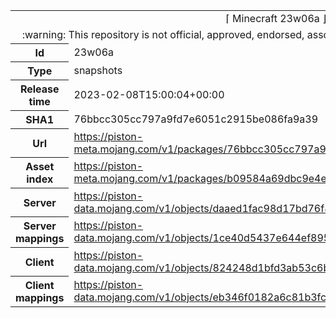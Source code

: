 <html><table>
<tr><td colspan="2" align="center"><img width="0" height="0"><br/>⌈ Minecraft 23w06a ⌋<br/><img width="0" height="0"></td></tr>
<tr><td colspan="2" align="center"><img width="0" height="0"><br/>
:warning: This repository is not official, approved, endorsed, associated or connected with Mojang :warning:
<br/><img width="0" height="0"></td></tr>
<tr><th>Id</th><td>23w06a</td></tr>
<tr><th>Type</th><td>snapshots</td></tr>
<tr><th>Release time</th><td>2023-02-08T15:00:04+00:00</td></tr>
<tr><th>SHA1</th><td>76bbcc305cc797a9fd7e6051c2915be086fa9a39</td></tr>
<tr><th>Url</th><td><a href="https://piston-meta.mojang.com/v1/packages/76bbcc305cc797a9fd7e6051c2915be086fa9a39/23w06a.json">https://piston-meta.mojang.com/v1/packages/76bbcc305cc797a9fd7e6051c2915be086fa9a39/23w06a.json</a></td></tr>
<tr><th>Asset index</th><td><a href="https://piston-meta.mojang.com/v1/packages/b09584a69dbc9e4e95f587c25830a02596c32915/2.json">https://piston-meta.mojang.com/v1/packages/b09584a69dbc9e4e95f587c25830a02596c32915/2.json</a></td></tr>
<tr><th>Server</th><td><a href="https://piston-data.mojang.com/v1/objects/daaed1fac98d17bd76f8fd43268f1c1b97230b59/server.jar">https://piston-data.mojang.com/v1/objects/daaed1fac98d17bd76f8fd43268f1c1b97230b59/server.jar</a></td></tr>
<tr><th>Server mappings</th><td><a href="https://piston-data.mojang.com/v1/objects/1ce40d5437e644ef89545dc70f0efae1877c3ae4/server.txt">https://piston-data.mojang.com/v1/objects/1ce40d5437e644ef89545dc70f0efae1877c3ae4/server.txt</a></td></tr>
<tr><th>Client</th><td><a href="https://piston-data.mojang.com/v1/objects/824248d1bfd3ab53c6bd0b6568a4ad86d772bd04/client.jar">https://piston-data.mojang.com/v1/objects/824248d1bfd3ab53c6bd0b6568a4ad86d772bd04/client.jar</a></td></tr>
<tr><th>Client mappings</th><td><a href="https://piston-data.mojang.com/v1/objects/eb346f0182a6c81b3fcccbe586ebe9dcc729e498/client.txt">https://piston-data.mojang.com/v1/objects/eb346f0182a6c81b3fcccbe586ebe9dcc729e498/client.txt</a></td></tr>
</table></html>